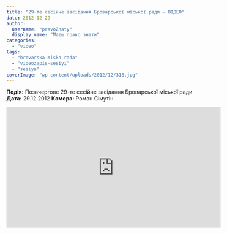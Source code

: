 ```yaml
---
title: "29-те сесійне засідання Броварської міської ради – ВІДЕО"
date: 2012-12-29
author: 
  username: "pravoZnaty"
  display_name: "Маєш право знати"
categories: 
  - "video"
tags: 
  - "brovarska-miska-rada"
  - "videozapis-sesiyi"
  - "sesiya"
coverImage: "wp-content/uploads/2012/12/318.jpg"
---
```


**Подія:** Позачергове 29-те сесійне засідання Броварської міської ради **Дата:** 29.12.2012 **Камера:** Роман Сімутін

<iframe width="560" height="315" src="http://www.youtube.com/embed/a1fe6yDGRO0" frameborder="0" allowfullscreen></iframe>
